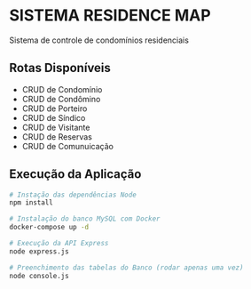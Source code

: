 # SISTEMA RESIDENCE MAP

Sistema de controle de condomínios residenciais

## Rotas Disponíveis

* CRUD de Condomínio
* CRUD de Condômino
* CRUD de Porteiro
* CRUD de Síndico
* CRUD de Visitante
* CRUD de Reservas
* CRUD de Comunuicação

## Execução da Aplicação

```bash
# Instação das dependências Node
npm install

# Instalação do banco MySQL com Docker
docker-compose up -d

# Execução da API Express
node express.js

# Preenchimento das tabelas do Banco (rodar apenas uma vez)
node console.js

```